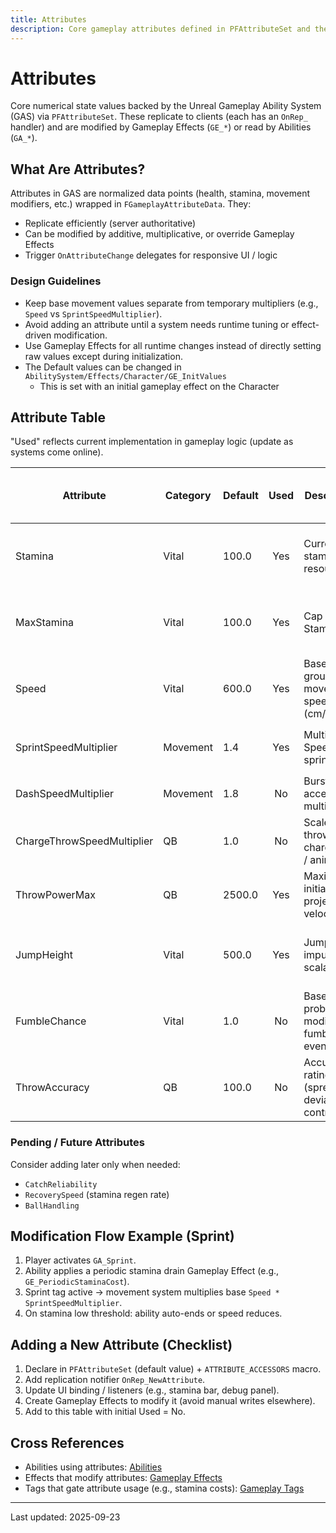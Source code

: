 ```yaml
---
title: Attributes
description: Core gameplay attributes defined in PFAttributeSet and their current usage status.
---
```


# Attributes

Core numerical state values backed by the Unreal Gameplay Ability System (GAS) via `PFAttributeSet`. These replicate to clients (each has an `OnRep_` handler) and are modified by Gameplay Effects (`GE_*`) or read by Abilities (`GA_*`).

## What Are Attributes?
Attributes in GAS are normalized data points (health, stamina, movement modifiers, etc.) wrapped in `FGameplayAttributeData`. They:
- Replicate efficiently (server authoritative)
- Can be modified by additive, multiplicative, or override Gameplay Effects
- Trigger `OnAttributeChange` delegates for responsive UI / logic

### Design Guidelines
- Keep base movement values separate from temporary multipliers (e.g., `Speed` vs `SprintSpeedMultiplier`).
- Avoid adding an attribute until a system needs runtime tuning or effect-driven modification.
- Use Gameplay Effects for all runtime changes instead of directly setting raw values except during initialization.
- The Default values can be changed in `AbilitySystem/Effects/Character/GE_InitValues`
    - This is set with an initial gameplay effect on the Character

## Attribute Table
"Used" reflects current implementation in gameplay logic (update as systems come online).

| Attribute | Category | Default | Used | Description | Primary Usage / Planned Effects |
|-----------|----------|---------|:----:|-------------|----------------------------------|
| Stamina | Vital | 100.0 | Yes | Current stamina resource | Drained by Sprint / Tackle / Throw cost effects |
| MaxStamina | Vital | 100.0 | Yes | Cap for Stamina | Scaling reference for regen / UI percentage |
| Speed | Vital | 600.0 | Yes | Base ground movement speed (cm/s) | Modified by sprint / tackle / hold-ball logic |
| SprintSpeedMultiplier | Movement | 1.4 | Yes | Multiplies Speed while sprinting | Applied during `GA_Sprint` active state |
| DashSpeedMultiplier | Movement | 1.8 | No | Burst / dash acceleration multiplier | Reserved for future dash ability |
| ChargeThrowSpeedMultiplier | QB | 1.0 | No | Scales throw charge rate / animation | Future charged throw mechanic |
| ThrowPowerMax | QB | 2500.0 | Yes | Maximum initial projectile velocity | Determines football launch speed cap |
| JumpHeight | Vital | 500.0 | Yes | Jump impulse scalar | Read by jump ability / movement component |
| FumbleChance | Vital | 1.0 | No | Base probability modifier for fumble events | For future tackle vs possession resolution |
| ThrowAccuracy | QB | 100.0 | No | Accuracy rating (spread / deviation control) | Future pass dispersion + difficulty tuning |

### Pending / Future Attributes
Consider adding later only when needed:
- `CatchReliability`
- `RecoverySpeed` (stamina regen rate)
- `BallHandling`

## Modification Flow Example (Sprint)
1. Player activates `GA_Sprint`.
2. Ability applies a periodic stamina drain Gameplay Effect (e.g., `GE_PeriodicStaminaCost`).
3. Sprint tag active → movement system multiplies base `Speed * SprintSpeedMultiplier`.
4. On stamina low threshold: ability auto-ends or speed reduces.

## Adding a New Attribute (Checklist)
1. Declare in `PFAttributeSet` (default value) + `ATTRIBUTE_ACCESSORS` macro.
2. Add replication notifier `OnRep_NewAttribute`.
3. Update UI binding / listeners (e.g., stamina bar, debug panel).
4. Create Gameplay Effects to modify it (avoid manual writes elsewhere).
5. Add to this table with initial Used = No.

## Cross References
- Abilities using attributes: [Abilities](abilities.md)
- Effects that modify attributes: [Gameplay Effects](effects.md)
- Tags that gate attribute usage (e.g., stamina costs): [Gameplay Tags](gameplay-tags.md)

---
Last updated: 2025-09-23
